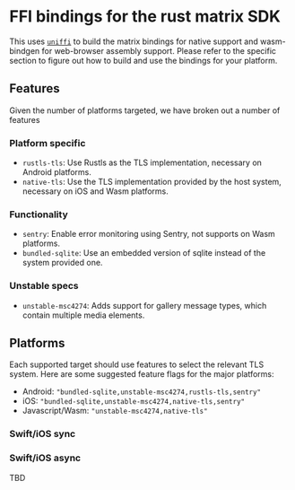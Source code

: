 # FFI bindings for the rust matrix SDK

This uses [`uniffi`](https://mozilla.github.io/uniffi-rs/Overview.html) to build the matrix bindings for native support and wasm-bindgen for web-browser assembly support. Please refer to the specific section to figure out how to build and use the bindings for your platform.

## Features
Given the number of platforms targeted, we have broken out a number of features

### Platform specific 
- `rustls-tls`: Use Rustls as the TLS implementation, necessary on Android platforms.
- `native-tls`: Use the TLS implementation provided by the host system, necessary on iOS and Wasm platforms.

### Functionality
- `sentry`: Enable error monitoring using Sentry, not supports on Wasm platforms.
- `bundled-sqlite`: Use an embedded version of sqlite instead of the system provided one.

### Unstable specs
- `unstable-msc4274`: Adds support for gallery message types, which contain multiple media elements.

## Platforms

Each supported target should use features to select the relevant TLS system.  Here are some suggested feature flags for the major platforms:

- Android: `"bundled-sqlite,unstable-msc4274,rustls-tls,sentry"`
- iOS: `"bundled-sqlite,unstable-msc4274,native-tls,sentry"`
- Javascript/Wasm: `"unstable-msc4274,native-tls"` 

### Swift/iOS sync



### Swift/iOS async

TBD
